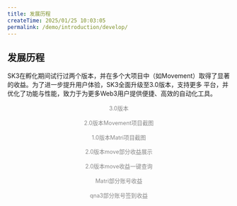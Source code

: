 ```yaml
---
title: 发展历程
createTime: 2025/01/25 10:03:05
permalink: /demo/introduction/develop/
---
```

## 发展历程

SK3在孵化期间试行过两个版本，并在多个大项目中（如Movement）取得了显著的收益。为了进一步提升用户体验，SK3全面升级至3.0版本，支持更多
平台，并优化了功能与性能，致力于为更多Web3用户提供便捷、高效的自动化工具。
<ImageCard
        image="http://localhost:8080/Stable-kit-3/img/3.0.png"
        title="Movement"
        description="SK3的3.0版本"
        author="SK3"
        date="2025/01"
      />
<p style="text-align: center; color: #888; font-size: 0.9em;">
3.0版本
</p>

<ImageCard
        image="http://localhost:8080/Stable-kit-3/img/move.jpg"
        title="Movement"
        description="SK3的2.0版本，Movement任务自动化"
        author="SK3"
        date="2024/08"
      />
<p style="text-align: center; color: #888; font-size: 0.9em;">
2.0版本Movement项目截图
</p>

   
<ImageCard
        image="http://localhost:8080/Stable-kit-3/img/1.0.png"
        title="Matri"
        description="SK3的1.0版本，Matri任务自动化"
        author="SK3"
        date="2024/02"
      />
<p style="text-align: center; color: #888; font-size: 0.9em;">
1.0版本Matri项目截图
</p>
<ImageCard
        image="http://localhost:8080/Stable-kit-3/img/move3.png"
        title="Movement"
        description="move部分收益展示"
        author="SK3"
        date="2024/08/01"
      />
<p style="text-align: center; color: #888; font-size: 0.9em;">
2.0版本move部分收益展示
</p>

  <ImageCard
        image="http://localhost:8080/Stable-kit-3/img/move1.png"
        title="Movement"
        description="move收益一键查询"
        author="SK3"
        date="2024/12"
      />
<p style="text-align: center; color: #888; font-size: 0.9em;">
2.0版本move收益一键查询
</p>







<ImageCard
        image="http://localhost:8080/Stable-kit-3/img/matri.jpg"
        title="Matri部分收益展示"
        description=""
        author="SK3"
        date="2024/08"
      />
<p style="text-align: center; color: #888; font-size: 0.9em;">
Matri部分账号收益
</p>

<ImageCard
        image="http://localhost:8080/Stable-kit-3/img/qna3.jpg"
        title="qna3部分收益展示"
        description=""
        author="SK3"
        date="2024/05"
      />
<p style="text-align: center; color: #888; font-size: 0.9em;">
qna3部分账号签到收益
</p>



